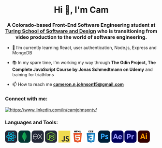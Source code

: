 <h1 align="center">Hi 👋, I'm Cam</h1>
<h3 align="center">A Colorado-based Front-End Software Engineering student at <a href="https://turing.edu/" target="blank">Turing School of Software and Design</a> who is transitioning from video production to the world of software engineering.</h3>

- 🌱 I’m currently learning React, user authentication, Node.js, Express and MongoDB

- 📚 In my spare time, I'm working my way through **The Odin Project, The Complete JavaScript Course by Jonas Schmedtmann on Udemy** and training for triathlons

- 📫 How to reach me **cameron.n.johnson15@gmail.com**

<h3 align="left">Connect with me:</h3>
<p align="left">
<a href="https://www.linkedin.com/in/camjohnsontv/" target="blank"><img align="center" src="https://raw.githubusercontent.com/rahuldkjain/github-profile-readme-generator/master/src/images/icons/Social/linked-in-alt.svg" alt="https://www.linkedin.com/in/camjohnsontv/" height="30" width="40" /></a>
</p>

<h3 align="left">Languages and Tools:</h3>
<p align="left">
<a href="https://react.dev/" target="_blank" rel="noreferrer"> <img src="https://raw.githubusercontent.com/tandpfun/skill-icons/de91fca307a83d75fc5b1f6ce24540454acead41/icons/React-Dark.svg" alt="React" width="40" height="40"/></a> 
<a href="https://www.mongodb.com/" target="_blank" rel="noreferrer"> <img src="https://raw.githubusercontent.com/tandpfun/skill-icons/main/icons/MongoDB.svg" alt="Mongo DB" width="40" height="40"/></a> 
<a href="https://expressjs.com/" target="_blank" rel="noreferrer"> <img src="https://raw.githubusercontent.com/tandpfun/skill-icons/main/icons/ExpressJS-Dark.svg" alt="Express" width="40" height="40"/></a> 
<a href="https://nodejs.org/en" target="_blank" rel="noreferrer"> <img src="https://raw.githubusercontent.com/tandpfun/skill-icons/main/icons/NodeJS-Dark.svg" alt="Express" width="40" height="40"/></a> 
<a href="https://developer.mozilla.org/en-US/docs/Web/JavaScript" target="_blank" rel="noreferrer"> <img src="https://raw.githubusercontent.com/devicons/devicon/master/icons/javascript/javascript-original.svg" alt="Javascript" width="40" height="40"/></a> 
<a href="https://www.w3.org/html/" target="_blank" rel="noreferrer"> <img src="https://raw.githubusercontent.com/devicons/devicon/master/icons/html5/html5-original-wordmark.svg" alt="html5" width="40" height="40"/></a> 
<a href="https://www.w3schools.com/css/" target="_blank" rel="noreferrer"> <img src="https://raw.githubusercontent.com/devicons/devicon/master/icons/css3/css3-original-wordmark.svg" alt="css3" width="40" height="40"/></a>
<a href="https://www.adobe.com/products/photoshop.html" target="_blank" rel="noreferrer"> <img src="https://raw.githubusercontent.com/tandpfun/skill-icons/main/icons/Photoshop.svg" alt="photoshop" width="40" height="40"/></a> 
<a href="https://www.adobe.com/products/aftereffects.html" target="_blank" rel="noreferrer"> <img src="https://raw.githubusercontent.com/tandpfun/skill-icons/main/icons/AfterEffects.svg" alt="After Effects" width="40" height="40"/></a>
<a href="https://www.adobe.com/products/premiere.html" target="_blank" rel="noreferrer"> <img src="https://raw.githubusercontent.com/tandpfun/skill-icons/main/icons/Premiere.svg" alt="Premiere Pro" width="40" height="40"/></a>
<a href="https://www.adobe.com/in/products/illustrator.html" target="_blank" rel="noreferrer"> <img src="https://raw.githubusercontent.com/tandpfun/skill-icons/main/icons/Illustrator.svg" alt="Illustrator" width="40" height="40"/></a>
</p>
